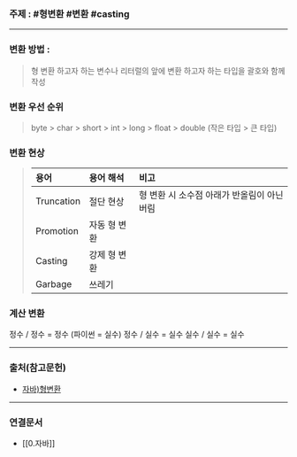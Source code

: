 ### 주제 : #형변환 #변환 #casting

___

### 변환 방법 : 

>형 변환 하고자 하는 변수나 리터럴의 앞에 변환 하고자 하는 타입을 괄호와 함께 작성

### 변환 우선 순위

> byte > char > short > int > long > float > double 
> (작은 타입 > 큰 타입)
### 변환 현상

> | 용어 | 용어 해석 | 비고 |
> | :- | :- | :- |
> | Truncation | 절단 현상 | 형 변환 시 소수점 아래가 반올림이 아닌 버림
> | Promotion | 자동 형 변환
> | Casting | 강제 형 변환
> | Garbage | 쓰레기

### 계산 변환

정수 / 정수 = 정수 (파이썬 = 실수)
정수 / 실수 = 실수
실수 / 실수 = 실수

___

### 출처(참고문헌)


- [자바)형변환](https://staticclass.tistory.com/17)

___

### 연결문서

- [[0.자바]]